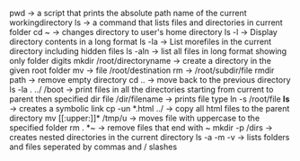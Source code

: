 pwd -> a script that prints the absolute path name of the current workingdirectory
ls -> a command that lists files and directories in current folder
cd ~ -> changes directory to user's home directory
ls -l -> Display directory contents in a long format
ls -la -> List morefiles in the current directory including hidden files
ls -aln -> list all files in long format showing only folder digits
mkdir /root/directoryname -> create a directory in the given root folder
mv -> file /root/destination
rm -> /root/subdir/file
rmdir path -> remove empty directory
cd .. -> move back to the previous directory
ls -la . ../ /boot -> print files in all the directories starting from current to parent then specified dir
file /dir/filename -> prints file type
ln -s /root/file __ls__ -> creates a symbolic link
cp -un \*.html ../ -> copy all html files to the parent directory
mv [[:upper:]]\* /tmp/u -> moves file with uppercase to the specified folder
rm . \*~ -> remove files that end with ~
mkdir -p /dirs -> creates nested directories in the current directory
ls -a -m -v -> lists folders and files seperated by commas and / slashes
